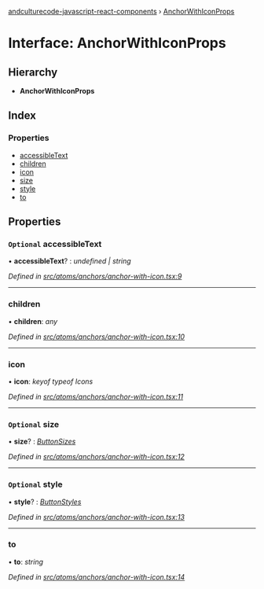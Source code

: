 [andculturecode-javascript-react-components](../README.md) › [AnchorWithIconProps](anchorwithiconprops.md)

# Interface: AnchorWithIconProps

## Hierarchy

* **AnchorWithIconProps**

## Index

### Properties

* [accessibleText](anchorwithiconprops.md#optional-accessibletext)
* [children](anchorwithiconprops.md#children)
* [icon](anchorwithiconprops.md#icon)
* [size](anchorwithiconprops.md#optional-size)
* [style](anchorwithiconprops.md#optional-style)
* [to](anchorwithiconprops.md#to)

## Properties

### `Optional` accessibleText

• **accessibleText**? : *undefined | string*

*Defined in [src/atoms/anchors/anchor-with-icon.tsx:9](https://github.com/AndcultureCode/AndcultureCode.JavaScript.React.Components/blob/059eef4/src/atoms/anchors/anchor-with-icon.tsx#L9)*

___

###  children

• **children**: *any*

*Defined in [src/atoms/anchors/anchor-with-icon.tsx:10](https://github.com/AndcultureCode/AndcultureCode.JavaScript.React.Components/blob/059eef4/src/atoms/anchors/anchor-with-icon.tsx#L10)*

___

###  icon

• **icon**: *keyof typeof Icons*

*Defined in [src/atoms/anchors/anchor-with-icon.tsx:11](https://github.com/AndcultureCode/AndcultureCode.JavaScript.React.Components/blob/059eef4/src/atoms/anchors/anchor-with-icon.tsx#L11)*

___

### `Optional` size

• **size**? : *[ButtonSizes](../enums/buttonsizes.md)*

*Defined in [src/atoms/anchors/anchor-with-icon.tsx:12](https://github.com/AndcultureCode/AndcultureCode.JavaScript.React.Components/blob/059eef4/src/atoms/anchors/anchor-with-icon.tsx#L12)*

___

### `Optional` style

• **style**? : *[ButtonStyles](../enums/buttonstyles.md)*

*Defined in [src/atoms/anchors/anchor-with-icon.tsx:13](https://github.com/AndcultureCode/AndcultureCode.JavaScript.React.Components/blob/059eef4/src/atoms/anchors/anchor-with-icon.tsx#L13)*

___

###  to

• **to**: *string*

*Defined in [src/atoms/anchors/anchor-with-icon.tsx:14](https://github.com/AndcultureCode/AndcultureCode.JavaScript.React.Components/blob/059eef4/src/atoms/anchors/anchor-with-icon.tsx#L14)*

